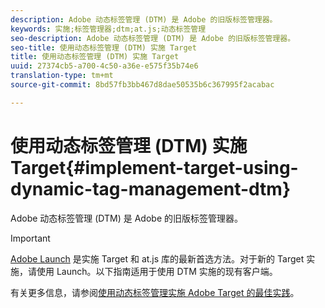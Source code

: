 ```yaml
---
description: Adobe 动态标签管理 (DTM) 是 Adobe 的旧版标签管理器。
keywords: 实施;标签管理器;dtm;at.js;动态标签管理
seo-description: Adobe 动态标签管理 (DTM) 是 Adobe 的旧版标签管理器。
seo-title: 使用动态标签管理 (DTM) 实施 Target
title: 使用动态标签管理 (DTM) 实施 Target
uuid: 27374cb5-a700-4c50-a36e-e575f35b74e6
translation-type: tm+mt
source-git-commit: 8bd57fb3bb467d8dae50535b6c367995f2acabac

---
```



# 使用动态标签管理 (DTM) 实施 Target{#implement-target-using-dynamic-tag-management-dtm}

Adobe 动态标签管理 (DTM) 是 Adobe 的旧版标签管理器。

>[!IMPORTANT]
>
>[Adobe Launch](../../../c-implementing-target/c-implementing-target-for-client-side-web/how-to-deployatjs/cmp-implementing-target-using-adobe-launch.md#topic_5234DDAEB0834333BD6BA1B05892FC25) 是实施 Target 和 at.js 库的最新首选方法。对于新的 Target 实施，请使用 Launch。以下指南适用于使用 DTM 实施的现有客户端。

有关更多信息，请参阅[使用动态标签管理实施 Adobe Target 的最佳实践](https://marketing.adobe.com/resources/help/en_US/dtm/target/)。
